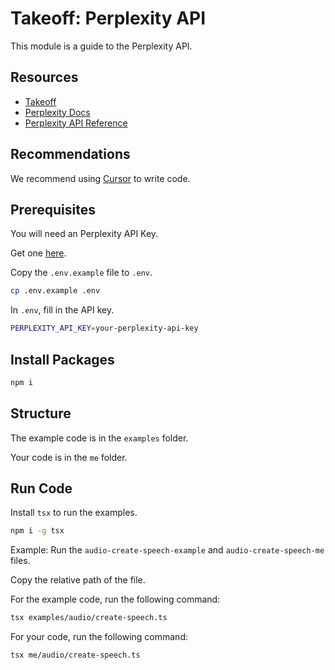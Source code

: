 # Takeoff: Perplexity API

This module is a guide to the Perplexity API.

## Resources

- [Takeoff](https://JoinTakeoff.com)
- [Perplexity Docs](https://platform.perplexity.com/docs/overview)
- [Perplexity API Reference](https://platform.perplexity.com/docs/api-reference)

## Recommendations

We recommend using [Cursor](https://cursor.sh/) to write code.

## Prerequisites

You will need an Perplexity API Key.

Get one [here](https://platform.perplexity.com/api-keys).

Copy the `.env.example` file to `.env`.

```bash
cp .env.example .env
```

In `.env`, fill in the API key.

```bash
PERPLEXITY_API_KEY=your-perplexity-api-key
```

## Install Packages

```bash
npm i
```

## Structure

The example code is in the `examples` folder.

Your code is in the `me` folder.

## Run Code

Install `tsx` to run the examples.

```bash
npm i -g tsx
```

Example: Run the `audio-create-speech-example` and `audio-create-speech-me` files.

Copy the relative path of the file.

For the example code, run the following command:

```bash
tsx examples/audio/create-speech.ts
```

For your code, run the following command:

```bash
tsx me/audio/create-speech.ts
```
